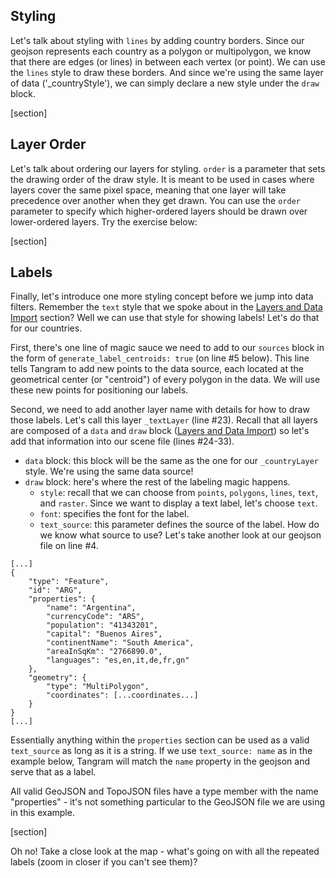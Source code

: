 ## Styling

Let's talk about styling with `lines` by adding country borders. Since our geojson represents each country as a polygon or multipolygon, we know that there are edges (or lines) in between each vertex (or point). We can use the `lines` style to draw these borders. And since we're using the same layer of data ('&#95;countryStyle'), we can simply declare a new style under the `draw` block.

[section]

## Layer Order

Let's talk about ordering our layers for styling. `order` is a parameter that sets the drawing order of the draw style. It is meant to be used in cases where layers cover the same pixel space, meaning that one layer will take precedence over another when they get drawn. You can use the `order` parameter to specify which higher-ordered layers should be drawn over lower-ordered layers. Try the exercise below:

[section]

## Labels

Finally, let's introduce one more styling concept before we jump into data filters. Remember the `text` style that we spoke about in the <a href="/#/minimum-map/min">Layers and Data Import</a> section? Well we can use that style for showing labels! Let's do that for our countries.

First, there's one line of magic sauce we need to add to our `sources` block in the form of `generate_label_centroids: true` (on line #5 below). This line tells Tangram to add new points to the data source, each located at the geometrical center (or "centroid") of every polygon in the data. We will use these new points for positioning our labels.

Second, we need to add another layer name with details for how to draw those labels. Let's call this layer `_textLayer` (line #23). Recall that all layers are composed of a `data` and `draw` block (<a href="/#/minimum-map/min">Layers and Data Import</a>) so let's add that information into our scene file (lines #24-33).

* `data` block: this block will be the same as the one for our `_countryLayer` style. We're using the same data source!
* `draw` block: here's where the rest of the labeling magic happens.
    * `style`: recall that we can choose from `points`, `polygons`, `lines`, `text`, and `raster`. Since we want to display a text label, let's choose `text`.
    * `font`: specifies the font for the label.
    * `text_source`: this parameter defines the source of the label. How do we know what source to use? Let's take another look at our geojson file on line #4.

<pre><code class="language-json">[...]
{
	"type": "Feature",
	"id": "ARG",
	"properties": {
		"name": "Argentina",
        "currencyCode": "ARS",
        "population": "41343201",
        "capital": "Buenos Aires",
        "continentName": "South America",
        "areaInSqKm": "2766890.0",
        "languages": "es,en,it,de,fr,gn"
	},
	"geometry": {
		"type": "MultiPolygon",
		"coordinates": [...coordinates...]
	}
}
[...]
</pre></code>

Essentially anything within the `properties` section can be used as a valid `text_source` as long as it is a string. If we use `text_source: name` as in the example below, Tangram will match the `name` property in the geojson and serve that as a label.

<div class='alert-message'>
All valid GeoJSON and TopoJSON files have a type member with the name "properties" - it's not something particular to the GeoJSON file we are using in this example.
</div>

[section]

Oh no! Take a close look at the map - what's going on with all the repeated labels (zoom in closer if you can't see them)?
